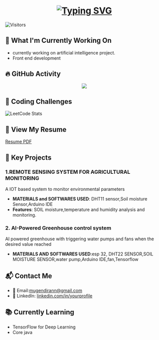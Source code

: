 <h1 align="center">
<a href="https://git.io/typing-svg"><img src="https://readme-typing-svg.herokuapp.com?font=Fira+Code&size=80&duration=3000&pause=500&color=096C3F&center=true&vCenter=true&width=1000&height=100&lines=Hi+I'm+MUGENDIRAN;Welcome+to+My+Profile+" alt="Typing SVG" /></a>
</h1>

![Visitors](https://komarev.com/ghpvc/?username=MUGENDIRAN&color=blue)

## 🔨 What I'm Currently Working On
- currently working on artificial intelligence project.
- Front end development




## 🔥 GitHub Activity
<p align="center">
  <img src="https://github-readme-activity-graph.vercel.app/graph?username=MUGENDIRAN&theme=react-dark&hide_border=false&area=true" />
</p>


## 🏅 Coding Challenges
![LeetCode Stats](https://leetcode-stats.vercel.app/api?username=MUGENDIRAN)

## 📄 View My Resume
[Resume PDF](https://github.com/MUGENDIRAN/resume/blob/main/MUGENDIRAN%20D%20ECE%20B.pdf)

## 🌟 Key Projects
### 1.REMOTE SENSING SYSTEM FOR AGRICULTURAL MONITORING
A IOT based system to monitor environmental parameters 
- **MATERIALS and SOFTWARES USED**: DHT11 sensor,Soil moisture Sensor,Arduino IDE
- **Features**: SOIL moisture,temperature and humidity analysis and monitoring.
  
### 2. AI-Powered Greenhouse control system 
AI powered greenhouse with triggering water pumps and fans when the desired value reached 
- **MATERIALS AND SOFTWARES USED**:esp 32, DHT22 SENSOR,SOIL MOISTURE SENSOR,water pump,Arduino IDE,fan,Tensorflow 

## 📬 Contact Me

- 📧 Email:mugendirann@gmail.com  
- 💼 LinkedIn: [linkedin.com/in/yourprofile](https://www.linkedin.com/in/mugendiran?utm_source=share&utm_campaign=share_via&utm_content=profile&utm_medium=android_app)



  
## 📚 Currently Learning
- TensorFlow for Deep Learning
- Core java
